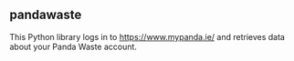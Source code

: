 ## pandawaste
This Python library logs in to https://www.mypanda.ie/ and retrieves data about your Panda Waste account.

